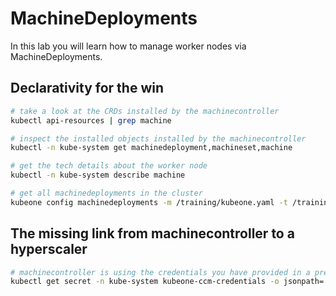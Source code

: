 # MachineDeployments

In this lab you will learn how to manage worker nodes via MachineDeployments.

## Declarativity for the win

```bash
# take a look at the CRDs installed by the machinecontroller
kubectl api-resources | grep machine

# inspect the installed objects installed by the machinecontroller
kubectl -n kube-system get machinedeployment,machineset,machine

# get the tech details about the worker node
kubectl -n kube-system describe machine

# get all machinedeployments in the cluster
kubeone config machinedeployments -m /training/kubeone.yaml -t /training/tf_infra/tf.json > my-md.yaml
```

## The missing link from machinecontroller to a hyperscaler

```bash
# machinecontroller is using the credentials you have provided in a previous step
kubectl get secret -n kube-system kubeone-ccm-credentials -o jsonpath='{.data.GOOGLE_SERVICE_ACCOUNT}' | base64 -d
```
